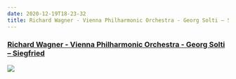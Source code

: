 ```yaml
---
date: 2020-12-19T18-23-32
title: Richard Wagner - Vienna Philharmonic Orchestra - Georg Solti – Siegfried
---
```

### [Richard Wagner - Vienna Philharmonic Orchestra - Georg Solti – Siegfried](https://www.discogs.com/release/3559010)

![](dayone-moment://B1AA96A992AD46C9BF19C3B1CAC06894)
